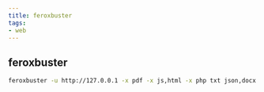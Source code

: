 ```yaml
---
title: feroxbuster
tags:
- web
---
```


## feroxbuster

```sh
feroxbuster -u http://127.0.0.1 -x pdf -x js,html -x php txt json,docx --wordlist {wordlist]
```
